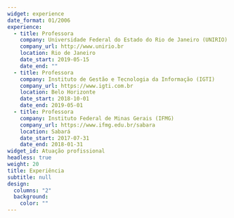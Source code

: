 ```yaml
---
widget: experience
date_format: 01/2006
experience:
  - title: Professora
    company: Universidade Federal do Estado do Rio de Janeiro (UNIRIO)
    company_url: http://www.unirio.br
    location: Rio de Janeiro
    date_start: 2019-05-15
    date_end: ""
  - title: Professora
    company: Instituto de Gestão e Tecnologia da Informação (IGTI)
    company_url: https://www.igti.com.br
    location: Belo Horizonte
    date_start: 2018-10-01
    date_end: 2019-05-01
  - title: Professora
    company: Instituto Federal de Minas Gerais (IFMG)
    company_url: https://www.ifmg.edu.br/sabara
    location: Sabará
    date_start: 2017-07-31
    date_end: 2018-01-31
widget_id: Atuação profissional
headless: true
weight: 20
title: Experiência
subtitle: null
design:
  columns: "2"
  background:
    color: ""
---
```

